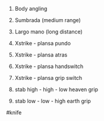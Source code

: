 1. Body angling
2. Sumbrada (medium range)
3. Largo mano (long distance)

5. Xstrike - plansa pundo
6. Xstrike - plansa atras
7. Xstrike - plansa handswitch
8. Xstrike - plansa grip switch

1. stab high - high - low heaven grip
2. stab low - low - high earth grip

#knife 